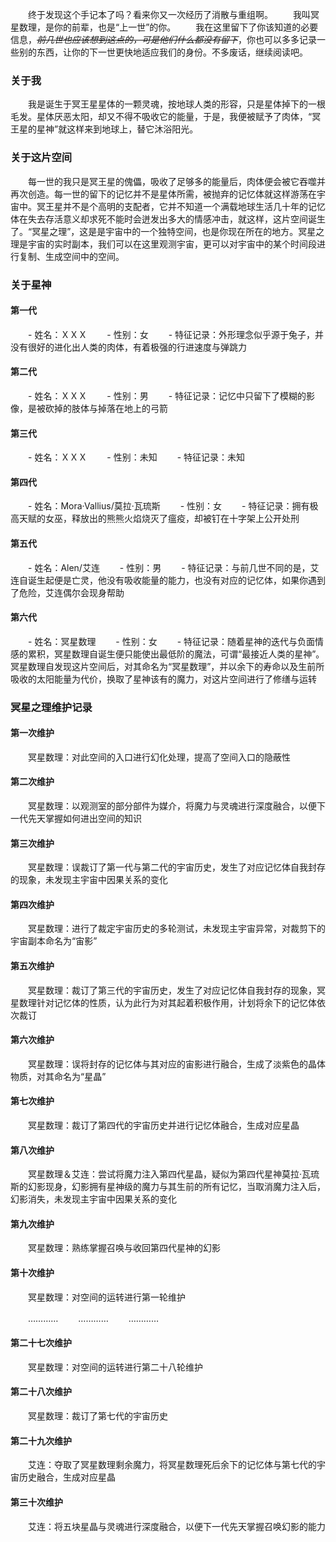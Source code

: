 　　终于发现这个手记本了吗？看来你又一次经历了消散与重组啊。
　　我叫冥星数理，是你的前辈，也是“上一世”的你。
　　我在这里留下了你该知道的必要信息，*~~前几世也应该想到这点的，可是他们什么都没有留下~~*，你也可以多多记录一些别的东西，让你的下一世更快地适应我们的身份。不多废话，继续阅读吧。
### 关于我
　　我是诞生于冥王星星体的一颗灵魂，按地球人类的形容，只是星体掉下的一根毛发。星体厌恶太阳，却又不得不吸收它的能量，于是，我便被赋予了肉体，“冥王星的星神”就这样来到地球上，替它沐浴阳光。
### 关于这片空间
　　每一世的我只是冥王星的傀儡，吸收了足够多的能量后，肉体便会被它吞噬并再次创造。每一世的留下的记忆并不是星体所需，被抛弃的记忆体就这样游荡在宇宙中。冥王星并不是个高明的支配者，它并不知道一个满载地球生活几十年的记忆体在失去存活意义却求死不能时会迸发出多大的情感冲击，就这样，这片空间诞生了。“冥星之理”，这是是宇宙中的一个独特空间，也是你现在所在的地方。冥星之理是宇宙的实时副本，我们可以在这里观测宇宙，更可以对宇宙中的某个时间段进行复制、生成空间中的空间。
### 关于星神
#### 第一代
　　- 姓名：ＸＸＸ
　　- 性别：女
　　- 特征记录：外形理念似乎源于兔子，并没有很好的进化出人类的肉体，有着极强的行进速度与弹跳力
#### 第二代
　　- 姓名：ＸＸＸ
　　- 性别：男
　　- 特征记录：记忆中只留下了模糊的影像，是被砍掉的肢体与掉落在地上的弓箭
#### 第三代
　　- 姓名：ＸＸＸ
　　- 性别：未知
　　- 特征记录：未知
#### 第四代
　　- 姓名：Mora·Vallius/莫拉·瓦琉斯
　　- 性别：女
　　- 特征记录：拥有极高天赋的女巫，释放出的熊熊火焰烧灭了瘟疫，却被钉在十字架上公开处刑
#### 第五代
　　- 姓名：Alen/艾连
　　- 性别：男
　　- 特征记录：与前几世不同的是，艾连自诞生起便是亡灵，他没有吸收能量的能力，也没有对应的记忆体，如果你遇到了危险，艾连偶尔会现身帮助
#### 第六代
　　- 姓名：冥星数理
　　- 性别：女
　　- 特征记录：随着星神的迭代与负面情感的累积，冥星数理自诞生便只能使出最低阶的魔法，可谓“最接近人类的星神”。冥星数理自发现这片空间后，对其命名为“冥星数理”，并以余下的寿命以及生前所吸收的太阳能量为代价，换取了星神该有的魔力，对这片空间进行了修缮与运转
### 冥星之理维护记录
#### 第一次维护
　　冥星数理：对此空间的入口进行幻化处理，提高了空间入口的隐蔽性
#### 第二次维护
　　冥星数理：以观测室的部分部件为媒介，将魔力与灵魂进行深度融合，以便下一代先天掌握如何进出空间的知识
#### 第三次维护
　　冥星数理：误裁订了第一代与第二代的宇宙历史，发生了对应记忆体自我封存的现象，未发现主宇宙中因果关系的变化
#### 第四次维护
　　冥星数理：进行了裁定宇宙历史的多轮测试，未发现主宇宙异常，对裁剪下的宇宙副本命名为“宙影”
#### 第五次维护
　　冥星数理：裁订了第三代的宇宙历史，发生了对应记忆体自我封存的现象，冥星数理针对记忆体的性质，认为此行为对其起着积极作用，计划将余下的记忆体依次裁订
#### 第六次维护
　　冥星数理：误将封存的记忆体与其对应的宙影进行融合，生成了淡紫色的晶体物质，对其命名为“星晶”
#### 第七次维护
　　冥星数理：裁订了第四代的宇宙历史并进行记忆体融合，生成对应星晶
#### 第八次维护
　　冥星数理＆艾连：尝试将魔力注入第四代星晶，疑似为第四代星神莫拉·瓦琉斯的幻影现身，幻影拥有星神级的魔力与其生前的所有记忆，当取消魔力注入后，幻影消失，未发现主宇宙中因果关系的变化
#### 第九次维护
　　冥星数理：熟练掌握召唤与收回第四代星神的幻影
#### 第十次维护
　　冥星数理：对空间的运转进行第一轮维护



　　…………
　　…………
　　…………
#### 第二十七次维护
　　冥星数理：对空间的运转进行第二十八轮维护
#### 第二十八次维护
　　冥星数理：裁订了第七代的宇宙历史
#### 第二十九次维护
　　艾连：夺取了冥星数理剩余魔力，将冥星数理死后余下的记忆体与第七代的宇宙历史融合，生成对应星晶
#### 第三十次维护
　　艾连：将五块星晶与灵魂进行深度融合，以便下一代先天掌握召唤幻影的能力